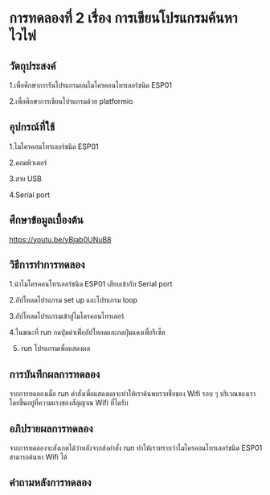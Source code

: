 # การทดลองที่ 2 เรื่อง การเขียนโปรแกรมค้นหาไวไฟ

## วัตถุประสงค์
1.เพื่อศึกษาการรันโปรแกรมบนไมโครคอนโทรเลอร์ชนิด ESP01 

2.เพื่อศึกษาการเขียนโปรแกรมด้วย platformio

## อุปกรณ์ที่ใช้
1.ไมโครคอนโทรเลอร์ชนิด ESP01

2.คอมพิวเตอร์

3.สาย USB

4.Serial port

## ศึกษาข้อมูลเบื้องต้น
https://youtu.be/yBjab0UNuB8

## วิธีการทำการทดลอง 
1.นำไมโครคอนโทรเลอร์ชนิด ESP01 เสียบเข้ากับ Serial port

2.อัปโหลดโปรแกรม set up และโปรแกรม loop

3.อัปโหลดโปรแกรมเข้าสู่ไมโครคอนโทรเลอร์

4.ในขณะที่ run กดปุ่มดำเพื่่ออัปโหลดและกดปุ่มแดงเพื่อรีเซ็ต

5. run โปรแกรมเพื่อแสดงผล

## การบันทึกผลการทดลอง 
  จากการทดลองเมื่อ run คำสั่งเพื่อแสดงผลจะทำให้เราค้นพบรายชื่อของ Wifi รอบ ๆ บริเวณของเรา โดยขึ้นอยู่ที่ความแรงของสัญญาณ Wifi ที่ไดรับ
## อภิปรายผลการทดลอง 
  จากการทดลองจะสังเกตได้ว่าหลังจากส่งคำสั่ง run ทำให้เราทราบว่าไมโครคอนโทรเลอร์ชนิด ESP01 สามารถค้นหา Wifi ได้
## คำถามหลังการทดลอง 

